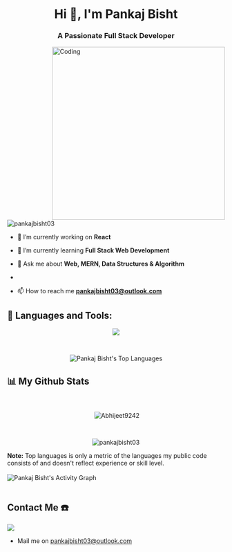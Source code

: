 <h1 align="center">Hi 👋, I'm Pankaj Bisht</h1>
<h3 align="center">A Passionate Full Stack Developer</h3>
<img align="right" alt="Coding" width="400" src="https://raw.githubusercontent.com/Adam-pw/Adam-pw/main/animation_500_kxa883sd.gif"
 
<p align="left"> <img src="https://komarev.com/ghpvc/?username=pankajbisht03&label=Profile%20views&color=0e75b6&style=flat" alt="pankajbisht03" /> </p>

- 🔭 I’m currently working on **React**

- 🌱 I’m currently learning **Full Stack Web Development**

- 💬 Ask me about **Web, MERN, Data Structures & Algorithm**
- 


- 📫 How to reach me **pankajbisht03@outlook.com**


<p align="left">
</p>

## 🚀 Languages and Tools:

<!-- <p align="left"> 
<img src="https://img.icons8.com/color/48/000000/html-5.png"/>  
    <img src="https://img.icons8.com/color/48/000000/css3.png"/>
   <img src="https://img.icons8.com/color/48/000000/javascript.png"/>
    <img src="https://img.icons8.com/color/48/000000/react-native.png"/> 
    <img src="https://img.icons8.com/color/48/000000/redux.png"/>
     <img src="https://img.icons8.com/color/48/000000/nodejs.png"/>
    <img src="https://raw.githubusercontent.com/devicons/devicon/master/icons/mongodb/mongodb-original-wordmark.svg" alt="mongodb" width="48" height="48"/>
     <img src="https://raw.githubusercontent.com/devicons/devicon/master/icons/express/express-original-wordmark.svg" alt="express" width="40" height="40"/> 
  <img src="https://www.vectorlogo.zone/logos/getpostman/getpostman-icon.svg" alt="postman" width="45" height="45"/> 
   <img src="https://img.icons8.com/color/48/000000/git.png"/> 
  
</p> -->
 <p align="center" >
  <img  src="https://user-images.githubusercontent.com/82999542/132934744-131c1891-4a4f-4e88-a64a-36720ad7470b.png">
  </p>

<br/>
<p align="center"><img alt="Pankaj Bisht's Top Languages" src="https://github-readme-stats.vercel.app/api/top-langs/?username=pankajbisht03&langs_count=8&count_private=true&layout=compact&theme=react&hide_border=true&bg_color=0D1117" />
       
</p>


## 📊 My Github Stats

  <br/>
  <p align="center">&nbsp;<img align="center" src="https://github-readme-stats.vercel.app/api?username=pankajbisht03&show_icons=true&locale=en&theme=highcontrast" alt="Abhijeet9242" /></p>
<br>

<p align="center"><img align="center" src="https://github-readme-streak-stats.herokuapp.com/?user=pankajbisht03&&theme=highcontrast" alt="pankajbisht03" /></p>
  <b>Note:</b> Top languages is only a metric of the languages my public code consists of and doesn't reflect experience or skill level.


<br/>
<br/>
<img alt="Pankaj Bisht's Activity Graph" src="https://activity-graph.herokuapp.com/graph?username=pankajbisht03&bg_color=0D1117&color=5BCDEC&line=5BCDEC&point=FFFFFF&hide_border=true" />

<br/>
<br/>

## Contact Me ☎️
<p align="left">

<a href = "linkedin.com/in/pankaj-bisht-6722a21bb"><img src="https://img.icons8.com/fluent/48/000000/linkedin.png"/></a>
 * Mail me on pankajbisht03@outlook.com

</p>

